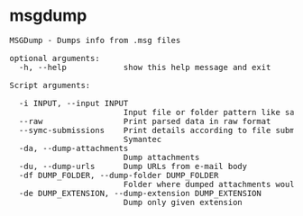 # msgdump

<pre>
MSGDump - Dumps info from .msg files

optional arguments:
  -h, --help            show this help message and exit

Script arguments:

  -i INPUT, --input INPUT
                        Input file or folder pattern like samples/*.msg
  --raw                 Print parsed data in raw format
  --symc-submissions    Print details according to file submissions sent to
                        Symantec
  -da, --dump-attachments
                        Dump attachments
  -du, --dump-urls      Dump URLs from e-mail body
  -df DUMP_FOLDER, --dump-folder DUMP_FOLDER
                        Folder where dumped attachments would be saved
  -de DUMP_EXTENSION, --dump-extension DUMP_EXTENSION
                        Dump only given extension

</pre>